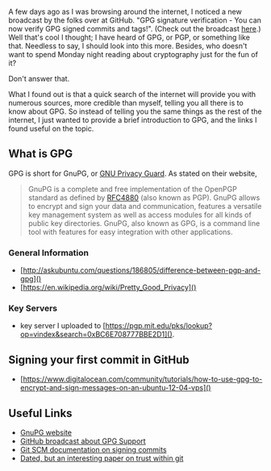 A few days ago as I was browsing around the internet, I noticed a new broadcast by the folks over at GitHub. "GPG signature verification - You can now verify GPG signed commits and tags!". (Check out the broadcast [here](https://github.com/blog/2144-gpg-signature-verification).) Well that's cool I thought; I have heard of GPG, or PGP, or something like that. Needless to say, I should look into this more. Besides, who doesn't want to spend Monday night reading about cryptography just for the fun of it? 

Don't answer that.

What I found out is that a quick search of the internet will provide you with numerous sources, more credible than myself, telling you all there is to know about GPG. So instead of telling you the same things as the rest of the internet, I just wanted to provide a brief introduction to GPG, and the links I found useful on the topic. 

## What is GPG

GPG is short for GnuPG, or [GNU Privacy Guard](https://www.gnupg.org/). As stated on their website,
> GnuPG is a complete and free implementation of the OpenPGP standard as defined by [RFC4880](https://tools.ietf.org/html/rfc4880) (also known as PGP). GnuPG allows to encrypt and sign your data and communication, features a versatile key management system as well as access modules for all kinds of public key directories. GnuPG, also known as GPG, is a command line tool with features for easy integration with other applications.

### General Information
  * [http://askubuntu.com/questions/186805/difference-between-pgp-and-gpg]()
  * [https://en.wikipedia.org/wiki/Pretty_Good_Privacy]()

### Key Servers   
  * key server I uploaded to [https://pgp.mit.edu/pks/lookup?op=vindex&search=0xBC6E708777BBE2D1]().
 
## Signing your first commit in GitHub
   * [https://www.digitalocean.com/community/tutorials/how-to-use-gpg-to-encrypt-and-sign-messages-on-an-ubuntu-12-04-vps]()


## Useful Links
 * [GnuPG website](https://www.gnupg.org/)
 * [GitHub broadcast about GPG Support](https://github.com/blog/2144-gpg-signature-verification) 
 * [Git SCM documentation on signing commits](https://git-scm.com/book/en/v2/Git-Tools-Signing-Your-Work)
 * [Dated, but an interesting paper on trust within git](https://mikegerwitz.com/papers/git-horror-story)
